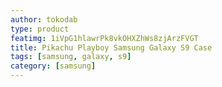 ```yaml
---
author: tokodab
type: product
featimg: 1iVpG1hlawrPk8vkOHXZhWs8zjArzFVGT
title: Pikachu Playboy Samsung Galaxy S9 Case
tags: [samsung, galaxy, s9]
category: [samsung]
---
```

